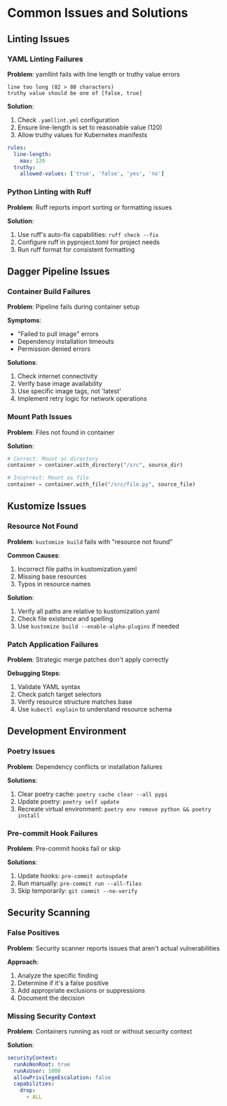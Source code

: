 # Common Issues and Solutions

## Linting Issues

### YAML Linting Failures

**Problem**: yamllint fails with line length or truthy value errors

```
line too long (82 > 80 characters)
truthy value should be one of [false, true]
```

**Solution**:

1. Check `.yamllint.yml` configuration
1. Ensure line-length is set to reasonable value (120)
1. Allow truthy values for Kubernetes manifests

```yaml
rules:
  line-length:
    max: 120
  truthy:
    allowed-values: ['true', 'false', 'yes', 'no']
```

### Python Linting with Ruff

**Problem**: Ruff reports import sorting or formatting issues

**Solution**:

1. Use ruff's auto-fix capabilities: `ruff check --fix`
1. Configure ruff in pyproject.toml for project needs
1. Run ruff format for consistent formatting

## Dagger Pipeline Issues

### Container Build Failures

**Problem**: Pipeline fails during container setup

**Symptoms**:

- "Failed to pull image" errors
- Dependency installation timeouts
- Permission denied errors

**Solutions**:

1. Check internet connectivity
1. Verify base image availability
1. Use specific image tags, not 'latest'
1. Implement retry logic for network operations

### Mount Path Issues

**Problem**: Files not found in container

**Solution**:

```python
# Correct: Mount as directory
container = container.with_directory("/src", source_dir)

# Incorrect: Mount as file
container = container.with_file("/src/file.py", source_file)
```

## Kustomize Issues

### Resource Not Found

**Problem**: `kustomize build` fails with "resource not found"

**Common Causes**:

1. Incorrect file paths in kustomization.yaml
1. Missing base resources
1. Typos in resource names

**Solution**:

1. Verify all paths are relative to kustomization.yaml
1. Check file existence and spelling
1. Use `kustomize build --enable-alpha-plugins` if needed

### Patch Application Failures

**Problem**: Strategic merge patches don't apply correctly

**Debugging Steps**:

1. Validate YAML syntax
1. Check patch target selectors
1. Verify resource structure matches base
1. Use `kubectl explain` to understand resource schema

## Development Environment

### Poetry Issues

**Problem**: Dependency conflicts or installation failures

**Solutions**:

1. Clear poetry cache: `poetry cache clear --all pypi`
1. Update poetry: `poetry self update`
1. Recreate virtual environment: `poetry env remove python && poetry install`

### Pre-commit Hook Failures

**Problem**: Pre-commit hooks fail or skip

**Solutions**:

1. Update hooks: `pre-commit autoupdate`
1. Run manually: `pre-commit run --all-files`
1. Skip temporarily: `git commit --no-verify`

## Security Scanning

### False Positives

**Problem**: Security scanner reports issues that aren't actual vulnerabilities

**Approach**:

1. Analyze the specific finding
1. Determine if it's a false positive
1. Add appropriate exclusions or suppressions
1. Document the decision

### Missing Security Context

**Problem**: Containers running as root or without security context

**Solution**:

```yaml
securityContext:
  runAsNonRoot: true
  runAsUser: 1000
  allowPrivilegeEscalation: false
  capabilities:
    drop:
      - ALL
```
